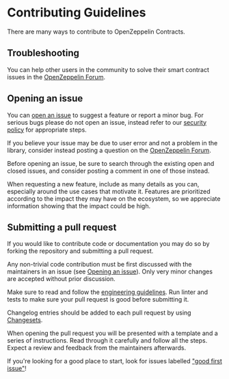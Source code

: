 # Contributing Guidelines

There are many ways to contribute to OpenZeppelin Contracts.

## Troubleshooting

You can help other users in the community to solve their smart contract issues in the [OpenZeppelin Forum].

[OpenZeppelin Forum]: https://forum.openzeppelin.com/

## Opening an issue

You can [open an issue] to suggest a feature or report a minor bug. For serious bugs please do not open an issue, instead refer to our [security policy] for appropriate steps.

If you believe your issue may be due to user error and not a problem in the library, consider instead posting a question on the [OpenZeppelin Forum].

Before opening an issue, be sure to search through the existing open and closed issues, and consider posting a comment in one of those instead.

When requesting a new feature, include as many details as you can, especially around the use cases that motivate it. Features are prioritized according to the impact they may have on the ecosystem, so we appreciate information showing that the impact could be high.

[security policy]: https://github.com/OpenZeppelin/openzeppelin-contracts/security
[open an issue]: https://github.com/OpenZeppelin/openzeppelin-contracts/issues/new/choose

## Submitting a pull request

If you would like to contribute code or documentation you may do so by forking the repository and submitting a pull request.

Any non-trivial code contribution must be first discussed with the maintainers in an issue (see [Opening an issue](#opening-an-issue)). Only very minor changes are accepted without prior discussion.

Make sure to read and follow the [engineering guidelines](GUIDELINES.md). Run linter and tests to make sure your pull request is good before submitting it.

Changelog entries should be added to each pull request by using [Changesets](https://github.com/changesets/changesets/).

When opening the pull request you will be presented with a template and a series of instructions. Read through it carefully and follow all the steps. Expect a review and feedback from the maintainers afterwards.

If you're looking for a good place to start, look for issues labelled ["good first issue"](https://github.com/OpenZeppelin/openzeppelin-contracts/labels/good%20first%20issue)!
